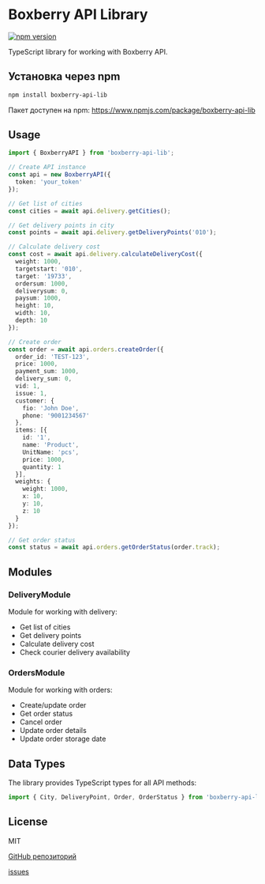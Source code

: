 # Boxberry API Library

[![npm version](https://img.shields.io/npm/v/boxberry-api-lib.svg)](https://www.npmjs.com/package/boxberry-api-lib)

TypeScript library for working with Boxberry API.

## Установка через npm

```bash
npm install boxberry-api-lib
```

Пакет доступен на npm: https://www.npmjs.com/package/boxberry-api-lib

## Usage

```typescript
import { BoxberryAPI } from 'boxberry-api-lib';

// Create API instance
const api = new BoxberryAPI({
  token: 'your_token'
});

// Get list of cities
const cities = await api.delivery.getCities();

// Get delivery points in city
const points = await api.delivery.getDeliveryPoints('010');

// Calculate delivery cost
const cost = await api.delivery.calculateDeliveryCost({
  weight: 1000,
  targetstart: '010',
  target: '19733',
  ordersum: 1000,
  deliverysum: 0,
  paysum: 1000,
  height: 10,
  width: 10,
  depth: 10
});

// Create order
const order = await api.orders.createOrder({
  order_id: 'TEST-123',
  price: 1000,
  payment_sum: 1000,
  delivery_sum: 0,
  vid: 1,
  issue: 1,
  customer: {
    fio: 'John Doe',
    phone: '9001234567'
  },
  items: [{
    id: '1',
    name: 'Product',
    UnitName: 'pcs',
    price: 1000,
    quantity: 1
  }],
  weights: {
    weight: 1000,
    x: 10,
    y: 10,
    z: 10
  }
});

// Get order status
const status = await api.orders.getOrderStatus(order.track);
```

## Modules

### DeliveryModule

Module for working with delivery:
- Get list of cities
- Get delivery points
- Calculate delivery cost
- Check courier delivery availability

### OrdersModule

Module for working with orders:
- Create/update order
- Get order status
- Cancel order
- Update order details
- Update order storage date

## Data Types

The library provides TypeScript types for all API methods:

```typescript
import { City, DeliveryPoint, Order, OrderStatus } from 'boxberry-api-lib';
```

## License

MIT 

[GitHub репозиторий](https://github.com/barsbay/boxberry-api-lib/)

[issues](https://github.com/barsbay/boxberry-api-lib/issues) 